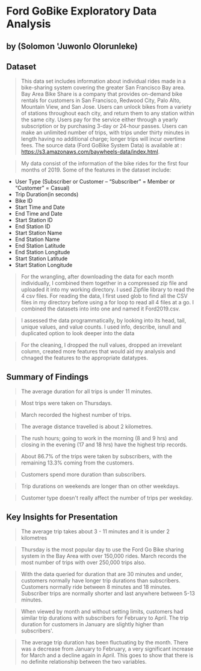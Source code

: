 # Ford GoBike Exploratory Data Analysis
## by (Solomon 'Juwonlo Olorunleke)

## Dataset

> This data set includes information about individual rides made in a bike-sharing system covering the greater San Francisco Bay area. Bay Area Bike Share is a company that provides on-demand bike rentals for customers in San Francisco, Redwood City, Palo Alto, Mountain View, and San Jose. Users can unlock bikes from a variety of stations throughout each city, and return them to any station within the same city. Users pay for the service either through a yearly subscription or by purchasing 3-day or 24-hour passes. Users can make an unlimited number of trips, with trips under thirty minutes in length having no additional charge; longer trips will incur overtime fees.
The source data (Ford GoBike System Data) is available at : https://s3.amazonaws.com/baywheels-data/index.html.

> My data consist of the information of the bike rides for the first four months of 2019. Some of the features in the dataset include:

- User Type (Subscriber or Customer – “Subscriber” = Member or “Customer” = Casual)
- Trip Duration(in seconds)
- Bike ID
- Start Time and Date
- End Time and Date
- Start Station ID
- End Station ID
- Start Station Name
- End Station Name
- End Station Latitude
- End Station Longitude
- Start Station Latitude
- Start Station Longitude

> For the wrangling, after downloading the data for each month individually, I combined them together in a compressed zip file and uploaded it into my working directory. I used Zipfile library to read the 4 csv files. For reading the data, I first used glob to find all the CSV files in my directory before using a for loop to read all 4 files at a go. I combined the datasets into into one and named it Ford2019.csv.

> I assessed the data programmatically, by looking into its head, tail, unique values, and value counts. I used info, describe, isnull and duplicated option to look deeper into the data 

> For the cleaning, I dropped the null values, dropped an irrevelant column, created more features that would aid my analysis and chnaged the features to the appropriate datatypes.

## Summary of Findings

>  The average duration for all trips is under 11 minutes.

>  Most trips were taken on Thursdays.

>  March recorded the highest number of trips.

>  The average distance travelled is about 2 kilometres.

>  The rush hours; going to work in the morning (8 and 9 hrs) and closing in the evening (17 and 18 hrs) have the highest trip records.

>  About 86.7% of the trips were taken by subscribers, with the remaining 13.3% coming from the customers.

>  Customers spend more duration than subscribers.

>  Trip durations on weekends are longer than on other weekdays.

>  Customer type doesn't really affect the number of trips per weekday.



## Key Insights for Presentation
> The average trip takes about 3 - 11 minutes and it is under 2 kilometres

> Thursday is the most popular day to use the Ford Go Bike sharing system in the Bay Area with over 150,000 rides. March records the most number of trips with over 250,000 trips also. 

> With the data queried for duration that are 30 minutes and under, customers normally have longer trip durations than subscribers. Customers normally ride between 8 minutes and 18 minutes. Subscriber trips are normally shorter and last anywhere between 5-13 minutes. 

> When viewed by month and without setting limits,  customers had similar trip durations with subscribers for February to April. The trip duration for customers in January are slightly higher than subscribers'.

> The average trip duration has been fluctuating by the month. There was a decrease from January to February, a very significant increase for March and a decline again in April. This goes to show that there is no definite relationship between the two variables.